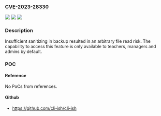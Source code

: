### [CVE-2023-28330](https://cve.mitre.org/cgi-bin/cvename.cgi?name=CVE-2023-28330)
![](https://img.shields.io/static/v1?label=Product&message=moodle&color=blue)
![](https://img.shields.io/static/v1?label=Version&message=n%2Fa&color=blue)
![](https://img.shields.io/static/v1?label=Vulnerability&message=CWE-20&color=brighgreen)

### Description

Insufficient sanitizing in backup resulted in an arbitrary file read risk. The capability to access this feature is only available to teachers, managers and admins by default.

### POC

#### Reference
No PoCs from references.

#### Github
- https://github.com/cli-ish/cli-ish

